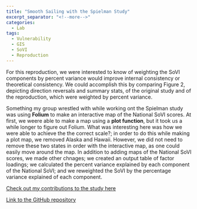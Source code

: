 ```yaml
---
title: "Smooth Sailing with the Spielman Study"
excerpt_separator: "<!--more-->"
categories:
  - Lab
tags:
  - Vulnerability
  - GIS
  - SoVI
  - Reproduction
---
```

For this reproduction, we were interested to know of weighting the SoVI components by percent variance would improve internal consistency or theoretical consistency. We could accomplish this by comparing Figure 2, depicting direction reversals and summary stats, of the original study and of the reproduction, which were weighted by percent variance.

Something my group wrestled with while working ont the Spielman study was using **Folium** to make an interactive map of the National SoVI scores. At first, we weere able to make a map using a **plot function**, but it took us a while longer to figure out Folium. What was interesting here was how we were able to achieve the the correct scale?; in order to do this while making a plot map, we removed Alaska and Hawaii. However, we did not need to remove these two states in order with the interactive map, as one could easily move around the map.
In addition to adding maps of the National SoVI scores, we made other chnages; we created an output table of factor loadings; we calculated the percent variance explained by each component of the National SoVI; and we reweighted the SoVI by the percentage variance explained of each component.

[Check out my contributions to the study here](https://sydalexander.github.io/RPl-Spielman-2020/)

[Link to the GitHub repository](https://github.com/sydalexander/RPl-Spielman-2020)

